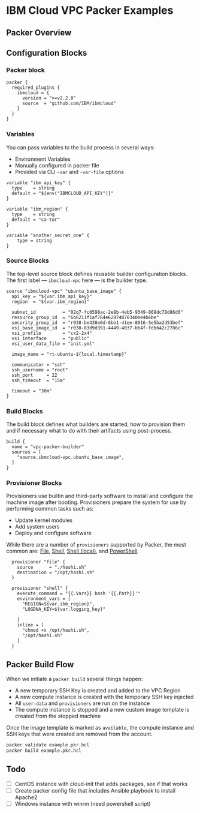 # IBM Cloud VPC Packer Examples

## Packer Overview

## Configuration Blocks

### Packer block

```hcl
packer {
  required_plugins {
    ibmcloud = {
      version = ">=v2.2.0"
      source  = "github.com/IBM/ibmcloud"
    }
  }
}
```

### Variables

You can pass variables to the build process in several ways:

- Environment Variables
- Manually configured in packer file 
- Provided via CLI `-var` and `-var-file` options

```hcl
variable "ibm_api_key" {
  type    = string
  default = "${env("IBMCLOUD_API_KEY")}"
}

variable "ibm_region" {
  type    = string
  default = "ca-tor"
}

variable "another_secret_one" {
    type = string
}
```

### Source Blocks

The top-level source block defines reusable builder configuration blocks. The first label — `ibmcloud-vpc` here — is the builder type.

```hcl
source "ibmcloud-vpc" "ubuntu_base_image" {
  api_key = "${var.ibm_api_key}"
  region  = "${var.ibm_region}"

  subnet_id          = "02q7-fc0598ac-2e8b-4eb5-9349-868dc78d86d6"
  resource_group_id  = "6b6211f1af784e62874070340ee4b6be"
  security_group_id  = "r038-be438e0d-6bb1-41ee-8016-5e5ba2d53bef"
  vsi_base_image_id  = "r038-83d9d391-4449-4037-b64f-fdb642c2786c"
  vsi_profile        = "cx2-2x4"
  vsi_interface      = "public"
  vsi_user_data_file = "init.yml"

  image_name = "rt-ubuntu-${local.timestamp}"

  communicator = "ssh"
  ssh_username = "root"
  ssh_port     = 22
  ssh_timeout  = "15m"

  timeout = "30m"
}
```

### Build Blocks

The build block defines what builders are started, how to provision them and if necessary what to do with their artifacts using post-process.

```hcl
build {
  name = "vpc-packer-builder"
  sources = [
    "source.ibmcloud-vpc.ubuntu_base_image",
  ]
}
```

### Provisioner Blocks

Provisioners use builtin and third-party software to install and configure the machine image after booting. Provisioners prepare the system for use by performing common tasks such as:

- Update kernel modules
- Add system users
- Deploy and configure software

While there are a number of `provisioners` supported by Packer, the most common are: [File](https://www.packer.io/docs/provisioners/file), [Shell](https://www.packer.io/docs/provisioners/shell), [Shell (local)](https://www.packer.io/docs/provisioners/shell-local), and [PowerShell](https://www.packer.io/docs/provisioners/powershell).

```hcl
  provisioner "file" {
    source      = "./hashi.sh"
    destination = "/opt/hashi.sh"
  }

  provisioner "shell" {
    execute_command = "{{.Vars}} bash '{{.Path}}'"
    environment_vars = [
      "REGION=${var.ibm_region}",
      "LOGDNA_KEY=${var.logging_key}"

    ]
    inline = [
      "chmod +x /opt/hashi.sh",
      "/opt/hashi.sh"
    ]
  }
```

## Packer Build Flow

When we initiate a `packer build` several things happen:

- A new temporary SSH Key is created and added to the VPC Region
- A new compute instance is created with the temporary SSH key injected
- All `user-data` and `provisioners` are run on the instance
- The compute instance is stopped and a new custom image template is created from the stopped machine

Once the image template is marked as `available`, the compute instance and SSH keys that were created are removed from the account.

```sh
packer validate example.pkr.hcl
packer build example.pkr.hcl
```

## Todo 

- [ ] CentOS instance with cloud-init that adds packages, see if that works 
- [ ] Create packer config file that includes Ansible playbook to install Apache2
- [ ] Windows instance with winrm (need powershell script)